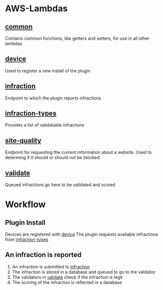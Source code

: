 # AWS-Lambdas

## [common](./src/common)
Contains common functions, like getters and setters, for use in all other lambdas

## [device](./src/device)
Used to register a new install of the plugin

## [infraction](./src/infraction)
Endpoint to which the plugin reports infractions

## [infraction-types](./src/infraction-types)
Provides a list of validatable infractions

## [site-quality](./src/site-quality)
Endpoint for requesting the current information about a website.
Used to determing if it should or should not be blocked.

## [validate](./src/validate)
Queued infractions go here to be validated and scored

# Workflow
## Plugin Install
Devices are registered with [device](./src/device)
The plugin requests available infractions from [infraction-types](./src/infraction-types)
	
## An infraction is reported
1) An infraction is submitted to [infraction](./src/infraction)
1) The infraction is stored in a database and queued to go to the validator
1) The validators in [validate](./src/validate) check if the infraction is legit
1) The scoring of the infraction is reflected in a database